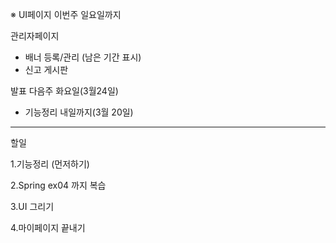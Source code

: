 ※ UI페이지 이번주 일요일까지

관리자페이지 

- 배너  등록/관리 (남은 기간 표시)
- 신고 게시판

발표 다음주 화요일(3월24일)

- 기능정리 내일까지(3월 20일)

---

할일

1.기능정리 (먼저하기)

2.Spring ex04 까지 복습 

3.UI 그리기 

4.마이페이지 끝내기
